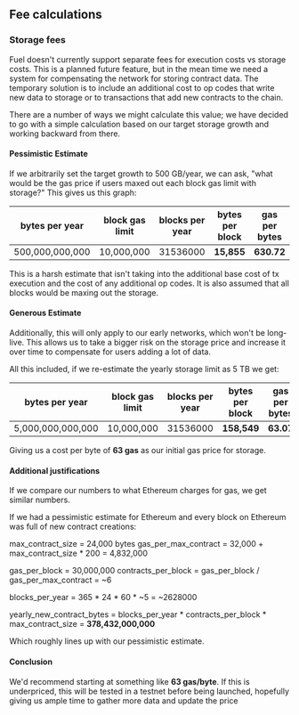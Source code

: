 ## Fee calculations

### Storage fees

Fuel doesn't currently support separate fees for execution costs vs storage costs.
This is a planned future feature, but in the mean time we need a system for
compensating the network for storing contract data. The temporary solution is
to include an additional cost to op codes that write new data to storage or to
transactions that add new contracts to the chain.

There are a number of ways we might calculate this value; we have decided to go 
with a simple calculation based on our target storage growth and working
backward from there.

#### Pessimistic Estimate

If we arbitrarily set the target growth to 500 GB/year, we can ask, "what would 
be the gas price if users maxed out each block gas limit with storage?" 
This gives us this graph:

| bytes per year  | block gas limit | blocks per year | bytes per block | gas per bytes |
| --------------- | --------------- | --------------- | --------------- | ------------- |
| 500,000,000,000 |      10,000,000 |        31536000 |      **15,855** |    **630.72** |

This is a harsh estimate that isn't taking into the additional base cost of tx
execution and the cost of any additional op codes. It is also assumed that 
all blocks would be maxing out the storage.

#### Generous Estimate

Additionally, this will only apply to our early networks, which won't be long-live.
This allows us to take a bigger risk on the storage price and increase it over 
time to compensate for users adding a lot of data.

All this included, if we re-estimate the yearly storage limit as 5 TB we get:

| bytes per year    | block gas limit | blocks per year | bytes per block | gas per bytes |
| ----------------- | --------------- | --------------- | --------------- | ------------- |
| 5,000,000,000,000 |      10,000,000 |        31536000 |     **158,549** |     **63.07** |

Giving us a cost per byte of **63 gas** as our initial gas price for storage.

#### Additional justifications

If we compare our numbers to what Ethereum charges for gas, we get similar numbers.

If we had a pessimistic estimate for Ethereum and every block on Ethereum was full of new contract creations:

max_contract_size = 24,000 bytes
gas_per_max_contract = 32,000 + max_contract_size * 200 = 4,832,000

gas_per_block = 30,000,000
contracts_per_block = gas_per_block / gas_per_max_contract = ~6

blocks_per_year = 365 * 24 * 60 * ~5 = ~2628000

yearly_new_contract_bytes = blocks_per_year * contracts_per_block * max_contract_size = **378,432,000,000**

Which roughly lines up with our pessimistic estimate.

#### Conclusion

We'd recommend starting at something like **63 gas/byte**. If this is underpriced,
this will be tested in a testnet before being launched, hopefully giving us 
ample time to gather more data and update the price
